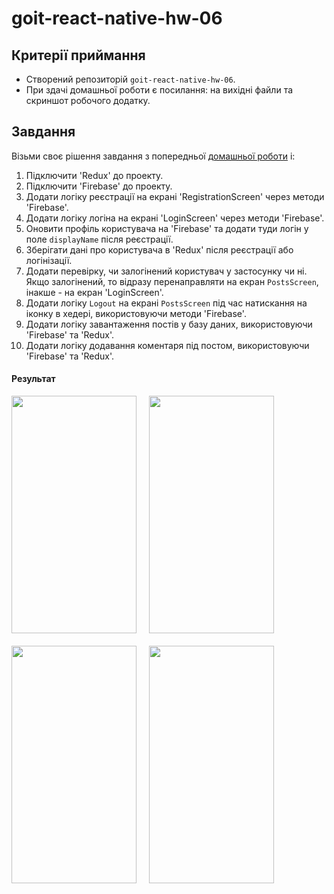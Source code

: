 # goit-react-native-hw-06

## Критерії приймання

- Створений репозиторій `goit-react-native-hw-06`.
- При здачі домашньої роботи є посилання: на вихідні файли та скриншот робочого додатку.

## Завдання

Візьми своє рішення завдання з попередньої
[домашньої роботи](https://github.com/savchyndd/goit-react-native-hw-05) і:

1. Підключити 'Redux' до проекту.
2. Підключити 'Firebase' до проекту.
3. Додати логіку реєстрації на екрані 'RegistrationScreen' через методи 'Firebase'.
4. Додати логіку логіна на екрані 'LoginScreen' через методи 'Firebase'.
5. Оновити профіль користувача на 'Firebase' та додати туди логін у поле `displayName` після
   реєстрації.
6. Зберігати дані про користувача в 'Redux' після реєстрації або логінізації.
7. Додати перевірку, чи залогінений користувач у застосунку чи ні. Якщо залогінений, то відразу
   перенаправляти на екран `PostsScreen`, інакше - на екран 'LoginScreen'.
8. Додати логіку `Logout` на екрані `PostsScreen` під час натискання на іконку в хедері,
   використовуючи методи 'Firebase'.
9. Додати логіку завантаження постів у базу даних, використовуючи 'Firebase' та 'Redux'.
10. Додати логіку додавання коментаря під постом, використовуючи 'Firebase' та 'Redux'.

#### Результат

<div style="display: flex; flex-direction: row; flex-wrap:wrap; gap:20px">
<img src=""  width="200" height="380">
<img src=""  width="200" height="380">
<img src=""  width="200" height="380">
<img src=""  width="200" height="380">
</div>
